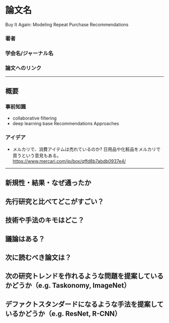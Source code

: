 # 論文名
Buy It Again: Modeling Repeat Purchase Recommendations
### 著者
### 学会名/ジャーナル名
### 論文へのリンク
-------

## 概要

### 事前知識

- collaborative filtering
- deep learning base Recommendations Approaches

### アイデア
- メルカリで、消費アイテムは売れているのか?
日用品や化粧品をメルカリで買うという意見もある。
https://www.mercari.com/jp/box/qffd8b7abdb0937e4/
-------

## 新規性・結果・なぜ通ったか
## 先行研究と比べてどこがすごい？
## 技術や手法のキモはどこ？
## 議論はある？
## 次に読むべき論文は？
## 次の研究トレンドを作れるような問題を提案しているかどうか（e.g. Taskonomy, ImageNet）
## デファクトスタンダードになるような手法を提案しているかどうか（e.g. ResNet, R-CNN）
